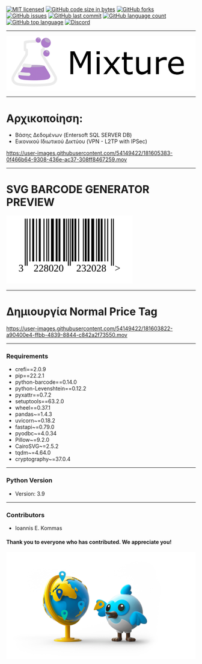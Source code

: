 
[![MIT licensed](https://img.shields.io/badge/license-MIT-brightgreen.svg?style=for-the-badge)](LICENSE)
[![GitHub code size in bytes](https://img.shields.io/github/languages/code-size/johnkommas/BarcodeReader?style=for-the-badge)](CODE_SIZE)
[![GitHub forks](https://img.shields.io/github/forks/johnkommas/BarcodeReader?style=for-the-badge)](FORKS)
[![GitHub issues](https://img.shields.io/github/issues/johnkommas/BarcodeReader?style=for-the-badge)](ISSUES)
[![GitHub last commit](https://img.shields.io/github/last-commit/johnkommas/BarcodeReader?style=for-the-badge)](COMMIT)
[![GitHub language count](https://img.shields.io/github/languages/count/johnkommas/BarcodeReader?style=for-the-badge)](LANGUAGES)
[![GitHub top language](https://img.shields.io/github/languages/top/johnkommas/BarcodeReader?style=for-the-badge)](lang)
[![Discord](https://img.shields.io/discord/583993547792056321?style=for-the-badge)](https://discord.gg/kQAxc8sP)

---
![image](https://github.com/johnkommas/BarcodeReader/blob/master/app/images/Mixture.png?raw=true)

---

# Αρχικοποίηση:
- Βάσης Δεδομένων (Entersoft SQL SERVER DB) 
- Εικονικού Ιδιωτικού Δικτύου (VPN - L2TP with IPSec)


https://user-images.githubusercontent.com/54149422/181605383-0f466b64-9308-436e-ac37-308ff8467259.mov


---

# SVG BARCODE GENERATOR PREVIEW

<a >
  <img src="https://raw.githubusercontent.com/johnkommas/BarcodeReader/c72c662eedf800ba3b9731d203a8afabda002323/app/images/3228020232028.svg" />
</a>


---

# Δημιουργία Normal Price Tag


https://user-images.githubusercontent.com/54149422/181603822-a90400e4-ffbb-4839-8844-c842a2f73550.mov

---

### Requirements
- crefi==2.0.9
- pip==22.2.1
- python-barcode==0.14.0
- python-Levenshtein==0.12.2
- pyxattr==0.7.2
- setuptools==63.2.0
- wheel==0.37.1
- pandas~=1.4.3
- uvicorn~=0.18.2
- fastapi~=0.79.0
- pyodbc~=4.0.34
- Pillow~=9.2.0
- CairoSVG~=2.5.2
- tqdm~=4.64.0
- cryptography~=37.0.4

---

### Python Version
- Version: 3.9

---


### Contributors

- Ioannis E. Kommas


#### Thank you to everyone who has contributed. We appreciate you!

<a >
  <img src="https://github.com/johnkommas/CodeCademy_Projects/blob/master/img/dart_images/b.png?raw=true" />
</a>


